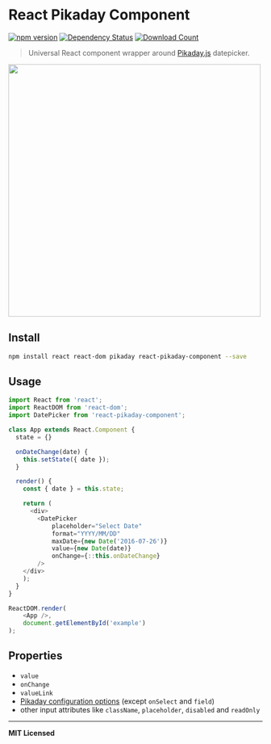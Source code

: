 # React Pikaday Component

[![npm version](http://badge.fury.io/js/react-pikaday-component.svg)](http://badge.fury.io/js/react-pikaday-component)
[![Dependency Status](http://david-dm.org/voronianski/react-pikaday-component.svg)](http://david-dm.org/voronianski/react-pikaday-component)
[![Download Count](http://img.shields.io/npm/dm/react-pikaday-component.svg?style=flat)](http://www.npmjs.com/package/react-pikaday-component)

> Universal React component wrapper around [Pikaday.js](https://github.com/dbushell/Pikaday) datepicker.

<img src="https://dl.dropboxusercontent.com/u/100463011/react-pikaday-component.gif" width="500" />

## Install

```bash
npm install react react-dom pikaday react-pikaday-component --save
```

## Usage

```javascript
import React from 'react';
import ReactDOM from 'react-dom';
import DatePicker from 'react-pikaday-component';

class App extends React.Component {
  state = {}

  onDateChange(date) {
    this.setState({ date });
  }

  render() {
    const { date } = this.state;

    return (
      <div>
        <DatePicker 
            placeholder="Select Date"
            format="YYYY/MM/DD"
            maxDate={new Date('2016-07-26')}
            value={new Date(date)}
            onChange={::this.onDateChange}
        />
    </div>
    );
  }
}

ReactDOM.render(
    <App />,
    document.getElementById('example')
);
```

## Properties

- `value`
- `onChange`
- `valueLink`
- [Pikaday configuration options](https://github.com/dbushell/Pikaday#configuration) (except `onSelect` and `field`)
- other input attributes like `className`, `placeholder`, `disabled` and `readOnly`

---

**MIT Licensed**
